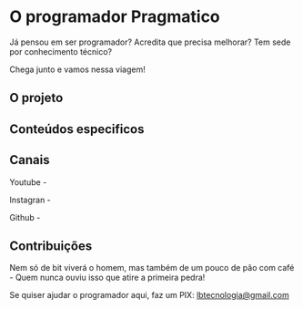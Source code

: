 # O programador Pragmatico

Já pensou em ser programador? Acredita que precisa melhorar? Tem sede por conhecimento técnico?

Chega junto e vamos nessa viagem!

## O projeto

## Conteúdos especificos


## Canais

Youtube - 

Instagran - 

Github - 

## Contribuições

Nem só de bit viverá o homem, mas também de um pouco de pão com café - Quem nunca ouviu isso que atire a primeira pedra!

Se quiser ajudar o programador aqui, faz um PIX: lbtecnologia@gmail.com
